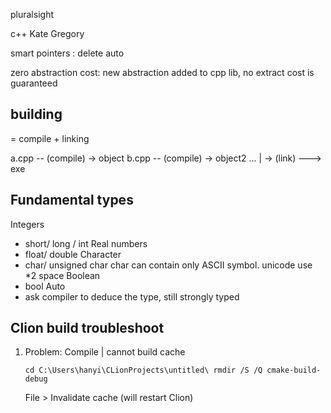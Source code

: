 pluralsight

c++
Kate Gregory

smart pointers : delete auto

zero abstraction cost: 
new abstraction added to cpp lib, no extract cost is guaranteed


## building 
   = compile + linking
   
   a.cpp -- (compile) -> object 
   b.cpp -- (compile) -> object2
                             ...    | -> (link) ---> exe
                             
## Fundamental types
Integers
  * short/ long / int
Real numbers
  * float/ double 
Character
  * char/ unsigned char
  char can contain only ASCII symbol. unicode use *2 space
Boolean
  * bool
Auto
  * ask compiler to deduce the type, still strongly typed

## Clion build troubleshoot
1. Problem: Compile | cannot build cache
   ````
   cd C:\Users\hanyi\CLionProjects\untitled\ rmdir /S /Q cmake-build-debug 
   
   ````
   File > Invalidate cache (will restart Clion)